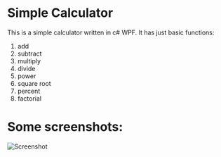 # Simple Calculator
This is a simple calculator written in c# WPF. It has just basic functions: 
  1. add
  2. subtract
  3. multiply
  4. divide
  5. power
  6. square root
  7. percent
  8. factorial
# Some screenshots:
![Screenshot](https://github.com/davydtovstyj/Simple-Calculator/assets/122681484/cc74179d-3ea0-4e52-87f6-3f2124db56fc)
